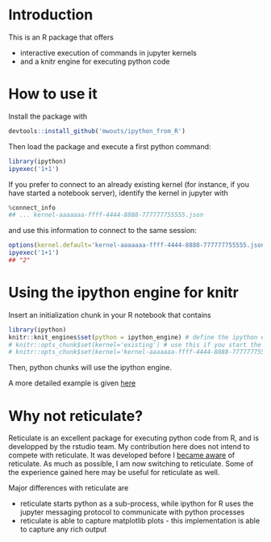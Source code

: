 # Introduction

This is an R package that offers
- interactive execution of commands in jupyter kernels
- and a knitr engine for executing python code

# How to use it

Install the package with
```r
devtools::install_github('mwouts/ipython_from_R')
```

Then load the package and execute a first python command:
```r
library(ipython)
ipyexec('1+1')
```

If you prefer to connect to an already existing kernel (for instance, if you have started a notebook server), identify the kernel in jupyter with
```python
%connect_info
## ... kernel-aaaaaaa-ffff-4444-8888-777777755555.json
```

and use this information to connect to the same session:
```r
options(kernel.default='kernel-aaaaaaa-ffff-4444-8888-777777755555.json')
ipyexec('1+1')
## "2"
```

# Using the ipython engine for knitr

Insert an initialization chunk in your R notebook that contains

```r
library(ipython)
knitr::knit_engines$set(python = ipython_engine) # define the ipython engine
# knitr::opts_chunk$set(kernel='existing') # use this if you start the kernel yourself
# knitr::opts_chunk$set(kernel='kernel-aaaaaaa-ffff-4444-8888-777777755555.json') # from %connect_info
```

Then, python chunks will use the ipython engine.

A more detailed example is given [here](https://github.com/mwouts/ipython_from_R/blob/master/inst/examples/knitr-ipython.Rmd)

# Why not reticulate?

Reticulate is an excellent package for executing python code from R, and is developped by the rstudio team. My contribution here does not intend to compete with reticulate. It was developed before I [became aware](https://github.com/yihui/knitr/pull/1424) of reticulate. As much as possible, I am now switching to reticulate. Some of the experience gained here may be useful for reticulate as well.

Major differences with reticulate are
- reticulate starts python as a sub-process, while ipython for R uses the jupyter messaging protocol to communicate with python processes
- reticulate is able to capture matplotlib plots - this implementation is able to capture any rich output
